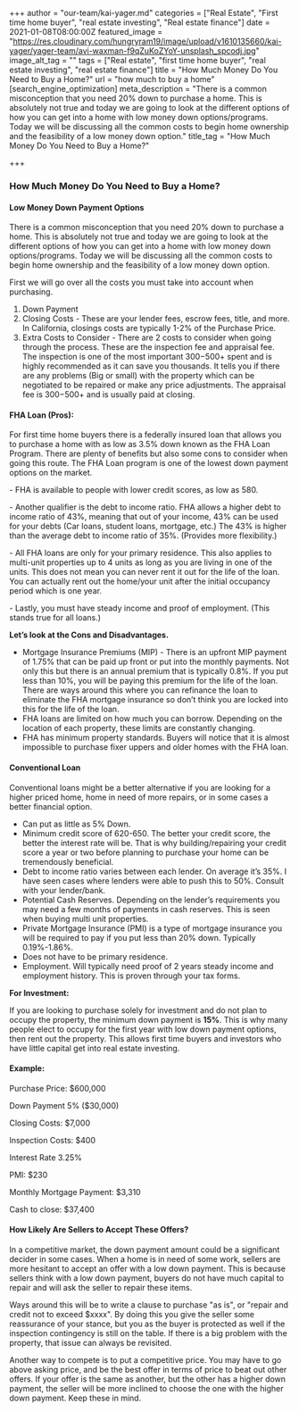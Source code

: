 +++
author = "our-team/kai-yager.md"
categories = ["Real Estate", "First time home buyer", "real estate investing", "Real estate finance"]
date = 2021-01-08T08:00:00Z
featured_image = "https://res.cloudinary.com/hungryram19/image/upload/v1610135660/kai-yager/yager-team/avi-waxman-f9qZuKoZYoY-unsplash_spcodj.jpg"
image_alt_tag = ""
tags = ["Real estate", "first time home buyer", "real estate investing", "real estate finance"]
title = "How Much Money Do You Need to Buy a Home?"
url = "how much to buy a home"
[search_engine_optimization]
meta_description = "There is a common misconception that you need 20% down to purchase a home. This is absolutely not true and today we are going to look at the different options of how you can get into a home with low money down options/programs. Today we will be discussing all the common costs to begin home ownership and the feasibility of a low money down option."
title_tag = "How Much Money Do You Need to Buy a Home?"

+++
### How Much Money Do You Need to Buy a Home?

#### Low Money Down Payment Options

There is a common misconception that you need 20% down to purchase a home. This is absolutely not true and today we are going to look at the different options of how you can get into a home with low money down options/programs. Today we will be discussing all the common costs to begin home ownership and the feasibility of a low money down option.

First we will go over all the costs you must take into account when purchasing.

1. Down Payment
2. Closing Costs - These are your lender fees, escrow fees, title, and more. In California, closings costs are typically 1-2% of the Purchase Price.
3. Extra Costs to Consider - There are 2 costs to consider when going through the process. These are the inspection fee and appraisal fee. The inspection is one of the most important $300-$500+ spent and is highly recommended as it can save you thousands. It tells you if there are any problems (Big or small) with the property which can be negotiated to be repaired or make any price adjustments. The appraisal fee is $300-$500+ and is usually paid at closing.

#### **FHA Loan (Pros):**

For first time home buyers there is a federally insured loan that allows you to purchase a home with as low as 3.5% down known as the FHA Loan Program. There are plenty of benefits but also some cons to consider when going this route. The FHA Loan program is one of the lowest down payment options on the market.

\- FHA is available to people with lower credit scores, as low as 580.

\- Another qualifier is the debt to income ratio. FHA allows a higher debt to income ratio of 43%, meaning that out of your income, 43% can be used for your debts (Car loans, student loans, mortgage, etc.) The 43% is higher than the average debt to income ratio of 35%. (Provides more flexibility.)

\- All FHA loans are only for your primary residence. This also applies to multi-unit properties up to 4 units as long as you are living in one of the units. This does not mean you can never rent it out for the life of the loan. You can actually rent out the home/your unit after the initial occupancy period which is one year.

\- Lastly, you must have steady income and proof of employment. (This stands true for all loans.)

**Let’s look at the Cons and Disadvantages.**

* Mortgage Insurance Premiums (MIP) - There is an upfront MIP payment of 1.75% that can be paid up front or put into the monthly payments. Not only this but there is an annual premium that is typically 0.8%. If you put less than 10%, you will be paying this premium for the life of the loan. There are ways around this where you can refinance the loan to eliminate the FHA mortgage insurance so don’t think you are locked into this for the life of the loan.
* FHA loans are limited on how much you can borrow. Depending on the location of each property, these limits are constantly changing.
* FHA has minimum property standards. Buyers will notice that it is almost impossible to purchase fixer uppers and older homes with the FHA loan.

#### **Conventional Loan**

Conventional loans might be a better alternative if you are looking for a higher priced home, home in need of more repairs, or in some cases a better financial option.

* Can put as little as 5% Down.
* Minimum credit score of 620-650. The better your credit score, the better the interest rate will be. That is why building/repairing your credit score a year or two before planning to purchase your home can be tremendously beneficial.
* Debt to income ratio varies between each lender. On average it’s 35%. I have seen cases where lenders were able to push this to 50%. Consult with your lender/bank.
* Potential Cash Reserves. Depending on the lender’s requirements you may need a few months of payments in cash reserves. This is seen when buying multi unit properties.
* Private Mortgage Insurance (PMI) is a type of mortgage insurance you will be required to pay if you put less than 20% down. Typically 0.19%-1.86%.
* Does not have to be primary residence.
* Employment. Will typically need proof of 2 years steady income and employment history. This is proven through your tax forms.

**For Investment:**

If you are looking to purchase solely for investment and do not plan to occupy the property, the minimum down payment is **15%**. This is why many people elect to occupy for the first year with low down payment options, then rent out the property. This allows first time buyers and investors who have little capital get into real estate investing.

#### **Example:**

Purchase Price: $600,000

Down Payment 5% ($30,000)

Closing Costs: $7,000

Inspection Costs: $400

Interest Rate 3.25%

PMI: $230

Monthly Mortgage Payment: $3,310

Cash to close: $37,400

#### 

#### How Likely Are Sellers to Accept These Offers?

In a competitive market, the down payment amount could be a significant decider in some cases. When a home is in need of some work, sellers are more hesitant to accept an offer with a low down payment. This is because sellers think with a low down payment, buyers do not have much capital to repair and will ask the seller to repair these items.

Ways around this will be to write a clause to purchase "as is", or "repair and credit not to exceed $xxxx". By doing this you give the seller some reassurance of your stance, but you as the buyer is protected as well if the inspection contingency is still on the table. If there is a big problem with the property, that issue can always be revisited.

Another way to compete is to put a competitive price. You may have to go above asking price, and be the best offer in terms of price to beat out other offers. If your offer is the same as another, but the other has a higher down payment, the seller will be more inclined to choose the one with the higher down payment. Keep these in mind.